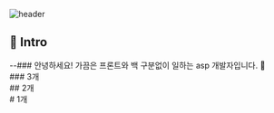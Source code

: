<!--### Hi there 👋-->

![header](https://capsule-render.vercel.app/api?type=slice&color=auto&height=200&text=Welcome&fontAlign=70&rotate=13&fontAlignY=25&desc=I%20am%20dodlfhd1%20&descAlign=70.&descAlignY=44)

<div align=left>
  <h2>🙌 Intro </h2>
</div>
<div>
  --### 안녕하세요! 가끔은 프론트와 백 구분없이 일하는 asp 개발자입니다. 💚
</div>
<div>
  ### 3개
</div>
<div>
  ## 2개
</div>
<div>
  # 1개
</div>

<!--
**dodlfhd1/dodlfhd1** is a ✨ _special_ ✨ repository because its `README.md` (this file) appears on your GitHub profile.

Here are some ideas to get you started:

- 🔭 I’m currently working on ...
- 🌱 I’m currently learning ...
- 👯 I’m looking to collaborate on ...
- 🤔 I’m looking for help with ...
- 💬 Ask me about ...
- 📫 How to reach me: ...
- 😄 Pronouns: ...
- ⚡ Fun fact: ...
-->
